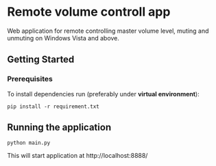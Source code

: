 # Remote volume controll app

Web application for remote controlling master volume level, muting and unmuting on Windows Vista and above.

## Getting Started

### Prerequisites

To install dependencies run (preferably under **virtual environment**):

```
pip install -r requirement.txt
```

## Running the application

```
python main.py
```

This will start application at http://localhost:8888/

